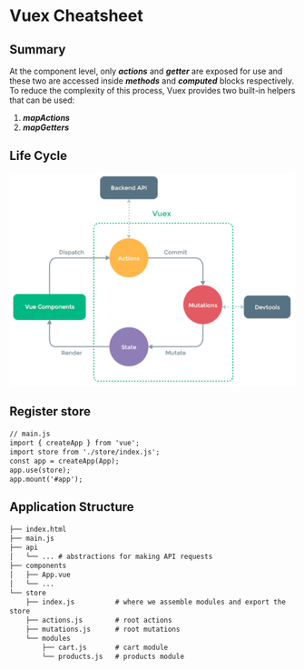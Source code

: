 # Vuex Cheatsheet

## Summary

At the component level, only **_actions_** and **_getter_** are exposed for use and these two are accessed inside **_methods_** and **_computed_** blocks respectively. To reduce the complexity of this process, Vuex provides two built-in helpers that can be used:

1. **_mapActions_**
2. **_mapGetters_**

## Life Cycle

![The diagram of vuex life cycle](/public/vuex-life-cycle.png)

## Register store

```
// main.js
import { createApp } from 'vue';
import store from './store/index.js';
const app = createApp(App);
app.use(store);
app.mount('#app');
```

## Application Structure

```
├── index.html
├── main.js
├── api
│   └── ... # abstractions for making API requests
├── components
│   ├── App.vue
│   └── ...
└── store
    ├── index.js          # where we assemble modules and export the store
    ├── actions.js        # root actions
    ├── mutations.js      # root mutations
    └── modules
        ├── cart.js       # cart module
        └── products.js   # products module
```
